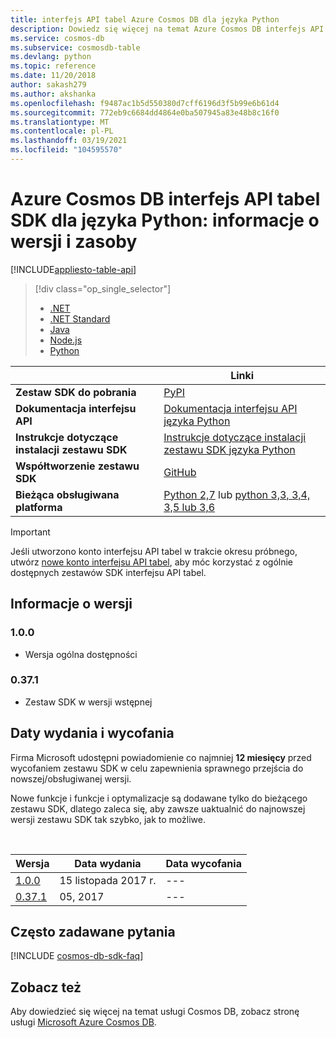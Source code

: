 ```yaml
---
title: interfejs API tabel Azure Cosmos DB dla języka Python
description: Dowiedz się więcej na temat Azure Cosmos DB interfejs API tabel w tym daty wydania, daty wycofania i zmiany wprowadzone między każdą wersją.
ms.service: cosmos-db
ms.subservice: cosmosdb-table
ms.devlang: python
ms.topic: reference
ms.date: 11/20/2018
author: sakash279
ms.author: akshanka
ms.openlocfilehash: f9487ac1b5d550380d7cff6196d3f5b99e6b61d4
ms.sourcegitcommit: 772eb9c6684dd4864e0ba507945a83e48b8c16f0
ms.translationtype: MT
ms.contentlocale: pl-PL
ms.lasthandoff: 03/19/2021
ms.locfileid: "104595570"
---
```

# <a name="azure-cosmos-db-table-api-sdk-for-python-release-notes-and-resources"></a>Azure Cosmos DB interfejs API tabel SDK dla języka Python: informacje o wersji i zasoby
[!INCLUDE[appliesto-table-api](includes/appliesto-table-api.md)]

> [!div class="op_single_selector"]
> * [.NET](table-sdk-dotnet.md)
> * [.NET Standard](table-sdk-dotnet-standard.md)
> * [Java](table-sdk-java.md)
> * [Node.js](table-sdk-nodejs.md)
> * [Python](table-sdk-python.md)
 

|   | Linki  |
|---|---|
|**Zestaw SDK do pobrania**|[PyPI](https://pypi.python.org/pypi/azure-cosmosdb-table/)|
|**Dokumentacja interfejsu API**|[Dokumentacja interfejsu API języka Python](/python/api/overview/azure/cosmosdb)|
|**Instrukcje dotyczące instalacji zestawu SDK**|[Instrukcje dotyczące instalacji zestawu SDK języka Python](https://github.com/Azure/azure-cosmosdb-python/tree/master/azure-cosmosdb-table)|
|**Współtworzenie zestawu SDK**|[GitHub](https://github.com/Azure/azure-cosmosdb-python/tree/master/azure-cosmosdb-table)|
|**Bieżąca obsługiwana platforma**|[Python 2,7](https://www.python.org/downloads/) lub [python 3,3, 3,4, 3,5 lub 3,6](https://www.python.org/downloads/)|

> [!IMPORTANT]
> Jeśli utworzono konto interfejsu API tabel w trakcie okresu próbnego, utwórz [nowe konto interfejsu API tabel](create-table-dotnet.md#create-a-database-account), aby móc korzystać z ogólnie dostępnych zestawów SDK interfejsu API tabel.
>

## <a name="release-notes"></a>Informacje o wersji

### <a name="100"></a><a name="1.0.0"></a>1.0.0
* Wersja ogólna dostępności

### <a name="0371"></a><a name="0.37.1"></a>0.37.1
* Zestaw SDK w wersji wstępnej

## <a name="release-and-retirement-dates"></a>Daty wydania i wycofania
Firma Microsoft udostępni powiadomienie co najmniej **12 miesięcy** przed wycofaniem zestawu SDK w celu zapewnienia sprawnego przejścia do nowszej/obsługiwanej wersji.

Nowe funkcje i funkcje i optymalizacje są dodawane tylko do bieżącego zestawu SDK, dlatego zaleca się, aby zawsze uaktualnić do najnowszej wersji zestawu SDK tak szybko, jak to możliwe. 

<br/>

| Wersja | Data wydania | Data wycofania |
| --- | --- | --- |
| [1.0.0](#1.0.0) |15 listopada 2017 r. |--- |
| [0.37.1](#0.37.1) |05, 2017 |--- |


## <a name="faq"></a>Często zadawane pytania
[!INCLUDE [cosmos-db-sdk-faq](../../includes/cosmos-db-sdk-faq.md)]

## <a name="see-also"></a>Zobacz też
Aby dowiedzieć się więcej na temat usługi Cosmos DB, zobacz stronę usługi [Microsoft Azure Cosmos DB](https://azure.microsoft.com/services/cosmos-db/).